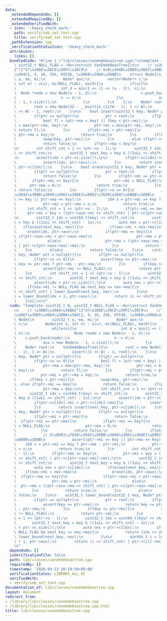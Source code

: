 ```yaml
---
data:
  _extendedDependsOn: []
  _extendedRequiredBy: []
  _extendedVerifiedWith:
  - icon: ':heavy_check_mark:'
    path: verify/veb_set.test.cpp
    title: verify/veb_set.test.cpp
  _pathExtension: cpp
  _verificationStatusIcon: ':heavy_check_mark:'
  attributes:
    links: []
  bundledCode: "#line 1 \"lib/classes/vanemdeboastree.cpp\"\ntemplate <uint32_t W,\
    \ uint32_t NULL_FLAG = ~0u>\nstruct VanEmdeBoasTree{\n\n    // \u30B5\u30A4\u30BA\
    2^(2^U)\u306E\u30CE\u30FC\u30C9\n    // U=0\u304B\u3089\u3067\u30B5\u30A4\u30BA\
    \u304C2, 4, 16, 256, 65536, \u3068\u306A\u308B\n    struct Node{\n        uint32_t\
    \ u, ma, mi;\n        Node* aux;\n        vector<Node*> c;\n        Node(int u,\
    \ int n) : u(u), mi(NULL_FLAG), ma(0){\n            if(u){\n                while(n){\n\
    \                    int d = min(1 << (1 << (u - 1)), n);\n                  \
    \  Node *node = new Node(u - 1, d);\n                    c.push_back(node);\n\
    \                    n -= d;\n                }\n                aux = new Node(u\
    \ - 1, c.size());\n            }\n        }\n    };\n    Node* root;\n    VanEmdeBoasTree(){\n\
    \        root = new Node(32 - __builtin_clz(W - 1), 1 << W);\n        insert((1\
    \ << W) - 1, root);\n    }\n\n    bool insert(uint32_t key, Node* ptr = nullptr){\n\
    \        if(ptr == nullptr)\n            ptr = root;\n        if(ptr->u == 0){\n\
    \            bool fl = (ptr->ma < key) || (key < ptr->mi);\n            ptr->ma\
    \ = max(ptr->ma, key);\n            ptr->mi = min(ptr->mi, key);\n           \
    \ return fl;\n        }\n        if(ptr->mi > ptr->ma){\n            ptr->mi =\
    \ ptr->ma = key;\n            return true;\n        }\n        if(key < ptr->mi){\n\
    \            swap(key, ptr->mi);\n        }\n        else if(ptr->mi == key)\n\
    \            return false;\n        if(ptr->ma < key)\n            ptr->ma = key;\n\
    \n        int shift_cnt = 1 << (ptr->u - 1);\n        uint32_t idx = uint64_t(key)\
    \ >> shift_cnt;\n        uint32_t next_key = key & ((1uLL << shift_cnt) - 1u);\n\
    \n        assert(idx < ptr->c.size());\n\n        if(ptr->c[idx]->mi > ptr->c[idx]->ma){\n\
    \            insert(idx, ptr->aux);\n        }\n        return insert(next_key,\
    \ ptr->c[idx]);\n    }\n\n    bool erase(uint32_t key, Node* ptr = nullptr){\n\
    \        if(ptr == nullptr)\n            ptr = root;\n        if(ptr->mi > ptr->ma){\n\
    \            return false;\n        }\n        if(ptr->mi == ptr->ma){\n     \
    \       if(ptr->mi == key){\n                ptr->mi = NULL_FLAG;\n          \
    \      ptr->ma = 0;\n                return true;\n            }\n           \
    \ return false;\n        }\n        if(ptr->u == 0){\n            // 2\u8981\u7D20\
    \u3042\u308B\u3046\u3061\u306E1\u8981\u7D20\u304C\u6B8B\u308B\n            assert(ptr->mi\
    \ == key || ptr->ma == key);\n            i64 x = ptr->mi == key ? ptr->ma : ptr->mi;\n\
    \            ptr->mi = ptr->ma = x;\n            return true;\n        }\n   \
    \     int shift_cnt = 1 << (ptr->u - 1);\n        if(ptr->mi == key)\n       \
    \     ptr->mi = key = ((ptr->aux->mi << shift_cnt) | ptr->c[ptr->aux->mi]->mi);\n\
    \n        uint32_t idx = uint64_t(key) >> shift_cnt;\n        uint32_t next_key\
    \ = key & ((1uLL << shift_cnt) - 1u);\n        auto nex = ptr->c[idx];\n     \
    \   if(erase(next_key, nex)){\n            if(nex->mi > nex->ma)\n           \
    \     erase(idx, ptr->aux);\n            if(ptr->ma == key){\n               \
    \ if(ptr->aux->mi > ptr->aux->ma)\n                    ptr->ma = ptr->mi;\n  \
    \              else\n                    ptr->ma = ((ptr->aux->ma << shift_cnt)\
    \ | ptr->c[ptr->aux->ma]->ma);\n            }\n            return true;\n    \
    \    }\n        else\n            return false;\n    }\n\n    uint32_t lower_bound(uint32_t\
    \ key, Node* ptr = nullptr){\n        if(ptr == nullptr)\n            ptr = root;\n\
    \        if(ptr->u == 0){\n            assert(key <= ptr->ma);\n            return\
    \ key <= ptr->mi ? ptr->mi : ptr->ma;\n        }\n        if(key <= ptr->mi){\n\
    \            assert(ptr->mi != NULL_FLAG);\n            return ptr->mi;\n    \
    \    }\n        int shift_cnt = 1 << (ptr->u - 1);\n        uint32_t idx = uint64_t(key)\
    \ >> shift_cnt;\n        uint32_t next_key = key & ((1uLL << shift_cnt) - 1u);\n\
    \        assert(idx < ptr->c.size());\n\n        auto nex = ptr->c[idx];\n   \
    \     if(nex->mi != NULL_FLAG && next_key <= nex->ma){\n            return (idx\
    \ << shift_cnt) | lower_bound(next_key, nex);\n        }\n\n        uint64_t i\
    \ = lower_bound(idx + 1, ptr->aux);\n        return (i << shift_cnt) | ptr->c[i]->mi;\n\
    \    }\n};\n\n"
  code: "template <uint32_t W, uint32_t NULL_FLAG = ~0u>\nstruct VanEmdeBoasTree{\n\
    \n    // \u30B5\u30A4\u30BA2^(2^U)\u306E\u30CE\u30FC\u30C9\n    // U=0\u304B\u3089\
    \u3067\u30B5\u30A4\u30BA\u304C2, 4, 16, 256, 65536, \u3068\u306A\u308B\n    struct\
    \ Node{\n        uint32_t u, ma, mi;\n        Node* aux;\n        vector<Node*>\
    \ c;\n        Node(int u, int n) : u(u), mi(NULL_FLAG), ma(0){\n            if(u){\n\
    \                while(n){\n                    int d = min(1 << (1 << (u - 1)),\
    \ n);\n                    Node *node = new Node(u - 1, d);\n                \
    \    c.push_back(node);\n                    n -= d;\n                }\n    \
    \            aux = new Node(u - 1, c.size());\n            }\n        }\n    };\n\
    \    Node* root;\n    VanEmdeBoasTree(){\n        root = new Node(32 - __builtin_clz(W\
    \ - 1), 1 << W);\n        insert((1 << W) - 1, root);\n    }\n\n    bool insert(uint32_t\
    \ key, Node* ptr = nullptr){\n        if(ptr == nullptr)\n            ptr = root;\n\
    \        if(ptr->u == 0){\n            bool fl = (ptr->ma < key) || (key < ptr->mi);\n\
    \            ptr->ma = max(ptr->ma, key);\n            ptr->mi = min(ptr->mi,\
    \ key);\n            return fl;\n        }\n        if(ptr->mi > ptr->ma){\n \
    \           ptr->mi = ptr->ma = key;\n            return true;\n        }\n  \
    \      if(key < ptr->mi){\n            swap(key, ptr->mi);\n        }\n      \
    \  else if(ptr->mi == key)\n            return false;\n        if(ptr->ma < key)\n\
    \            ptr->ma = key;\n\n        int shift_cnt = 1 << (ptr->u - 1);\n  \
    \      uint32_t idx = uint64_t(key) >> shift_cnt;\n        uint32_t next_key =\
    \ key & ((1uLL << shift_cnt) - 1u);\n\n        assert(idx < ptr->c.size());\n\n\
    \        if(ptr->c[idx]->mi > ptr->c[idx]->ma){\n            insert(idx, ptr->aux);\n\
    \        }\n        return insert(next_key, ptr->c[idx]);\n    }\n\n    bool erase(uint32_t\
    \ key, Node* ptr = nullptr){\n        if(ptr == nullptr)\n            ptr = root;\n\
    \        if(ptr->mi > ptr->ma){\n            return false;\n        }\n      \
    \  if(ptr->mi == ptr->ma){\n            if(ptr->mi == key){\n                ptr->mi\
    \ = NULL_FLAG;\n                ptr->ma = 0;\n                return true;\n \
    \           }\n            return false;\n        }\n        if(ptr->u == 0){\n\
    \            // 2\u8981\u7D20\u3042\u308B\u3046\u3061\u306E1\u8981\u7D20\u304C\
    \u6B8B\u308B\n            assert(ptr->mi == key || ptr->ma == key);\n        \
    \    i64 x = ptr->mi == key ? ptr->ma : ptr->mi;\n            ptr->mi = ptr->ma\
    \ = x;\n            return true;\n        }\n        int shift_cnt = 1 << (ptr->u\
    \ - 1);\n        if(ptr->mi == key)\n            ptr->mi = key = ((ptr->aux->mi\
    \ << shift_cnt) | ptr->c[ptr->aux->mi]->mi);\n\n        uint32_t idx = uint64_t(key)\
    \ >> shift_cnt;\n        uint32_t next_key = key & ((1uLL << shift_cnt) - 1u);\n\
    \        auto nex = ptr->c[idx];\n        if(erase(next_key, nex)){\n        \
    \    if(nex->mi > nex->ma)\n                erase(idx, ptr->aux);\n          \
    \  if(ptr->ma == key){\n                if(ptr->aux->mi > ptr->aux->ma)\n    \
    \                ptr->ma = ptr->mi;\n                else\n                  \
    \  ptr->ma = ((ptr->aux->ma << shift_cnt) | ptr->c[ptr->aux->ma]->ma);\n     \
    \       }\n            return true;\n        }\n        else\n            return\
    \ false;\n    }\n\n    uint32_t lower_bound(uint32_t key, Node* ptr = nullptr){\n\
    \        if(ptr == nullptr)\n            ptr = root;\n        if(ptr->u == 0){\n\
    \            assert(key <= ptr->ma);\n            return key <= ptr->mi ? ptr->mi\
    \ : ptr->ma;\n        }\n        if(key <= ptr->mi){\n            assert(ptr->mi\
    \ != NULL_FLAG);\n            return ptr->mi;\n        }\n        int shift_cnt\
    \ = 1 << (ptr->u - 1);\n        uint32_t idx = uint64_t(key) >> shift_cnt;\n \
    \       uint32_t next_key = key & ((1uLL << shift_cnt) - 1u);\n        assert(idx\
    \ < ptr->c.size());\n\n        auto nex = ptr->c[idx];\n        if(nex->mi !=\
    \ NULL_FLAG && next_key <= nex->ma){\n            return (idx << shift_cnt) |\
    \ lower_bound(next_key, nex);\n        }\n\n        uint64_t i = lower_bound(idx\
    \ + 1, ptr->aux);\n        return (i << shift_cnt) | ptr->c[i]->mi;\n    }\n};\n\
    \n"
  dependsOn: []
  isVerificationFile: false
  path: lib/classes/vanemdeboastree.cpp
  requiredBy: []
  timestamp: '2020-04-13 20:19:50+09:00'
  verificationStatus: LIBRARY_ALL_AC
  verifiedWith:
  - verify/veb_set.test.cpp
documentation_of: lib/classes/vanemdeboastree.cpp
layout: document
redirect_from:
- /library/lib/classes/vanemdeboastree.cpp
- /library/lib/classes/vanemdeboastree.cpp.html
title: lib/classes/vanemdeboastree.cpp
---
```

